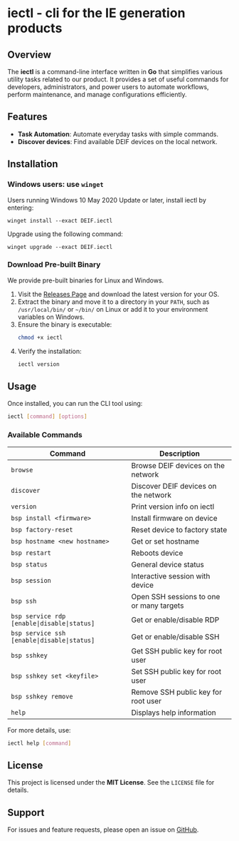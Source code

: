 # iectl - cli for the IE generation products

## Overview

The **iectl** is a command-line interface written in **Go** that simplifies various utility tasks related to our product. It provides a set of useful commands for developers, administrators, and power users to automate workflows, perform maintenance, and manage configurations efficiently.

## Features

- **Task Automation**: Automate everyday tasks with simple commands.
- **Discover devices**: Find available DEIF devices on the local network.

## Installation

### Windows users: use `winget`
Users running Windows 10 May 2020 Update or later, install iectl by entering:

```
winget install --exact DEIF.iectl
```

Upgrade using the following command:
```
winget upgrade --exact DEIF.iectl
```


### Download Pre-built Binary

We provide pre-built binaries for Linux and Windows.

1. Visit the [Releases Page](https://github.com/deif/iectl/releases) and download the latest version for your OS.
2. Extract the binary and move it to a directory in your `PATH`, such as `/usr/local/bin/` or `~/bin/` on Linux or add it to your environment variables on Windows.
3. Ensure the binary is executable:
   ```sh
   chmod +x iectl
   ```
4. Verify the installation:
   ```sh
   iectl version
   ```

## Usage

Once installed, you can run the CLI tool using:

```sh
iectl [command] [options]
```

### Available Commands

| Command                        | Description                                   |
| ------------------------------ | --------------------------------------------- |
| `browse`                       | Browse DEIF devices on the network           |
| `discover`                     | Discover DEIF devices on the network         |
| `version`                      | Print version info on iectl                  |
| `bsp install <firmware>`       | Install firmware on device                   |
| `bsp factory-reset`            | Reset device to factory state                |
| `bsp hostname <new hostname>`  | Get or set hostname                          |
| `bsp restart`                  | Reboots device                               |
| `bsp status`                   | General device status                        |
| `bsp session`                  | Interactive session with device              |
| `bsp ssh`                      | Open SSH sessions to one or many targets     |
| `bsp service rdp [enable\|disable\|status]` | Get or enable/disable RDP                |
| `bsp service ssh [enable\|disable\|status]` | Get or enable/disable SSH                |
| `bsp sshkey`                   | Get SSH public key for root user             |
| `bsp sshkey set <keyfile>`     | Set SSH public key for root user             |
| `bsp sshkey remove`            | Remove SSH public key for root user          |
| `help`                         | Displays help information                     |

For more details, use:

```sh
iectl help [command]
```

## License

This project is licensed under the **MIT License**. See the `LICENSE` file for details.

## Support

For issues and feature requests, please open an issue on [GitHub](https://github.com/deif/iectl/issues).
